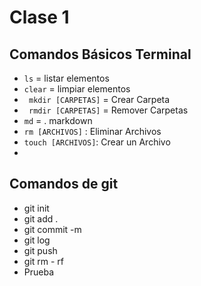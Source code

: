# Clase 1
## Comandos Básicos Terminal

- ````ls```` = listar elementos
- ````clear```` = limpiar elementos
- ```` mkdir [CARPETAS]```` = Crear Carpeta
- ```` rmdir [CARPETAS]```` = Remover Carpetas
- ```` md ```` = . markdown
- ````rm [ARCHIVOS]```` : Eliminar Archivos
- ````touch [ARCHIVOS]````: Crear un Archivo
- 


## Comandos de git
- git init
- git add .
- git commit -m
- git log
- git push
- git rm - rf
- Prueba
